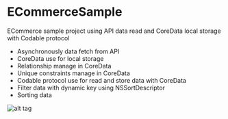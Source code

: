 # ECommerceSample
ECommerce sample project using API data read and CoreData local storage with Codable protocol

- Asynchronously data fetch from API
- CoreData use for local storage
- Relationship manage in CoreData
- Unique constraints manage in CoreData
- Codable protocol use for read and store data with CoreData
- Filter data with dynamic key using NSSortDescriptor
- Sorting data

![alt tag](https://github.com/pratik-123/ECommerceSample/blob/master/ScreenShot.png)
